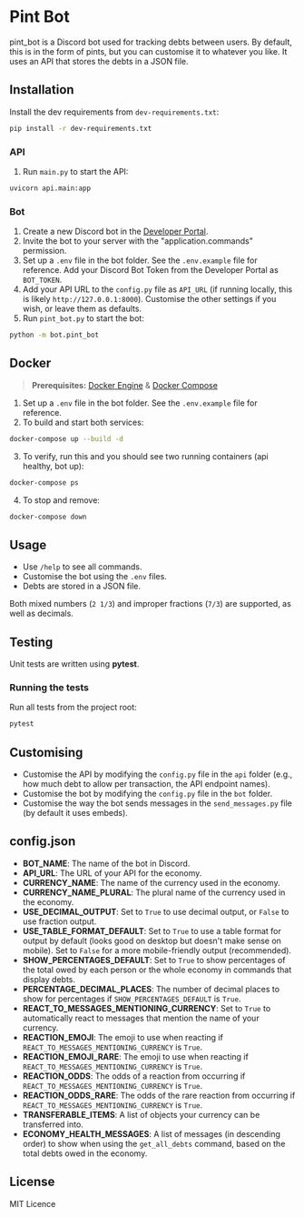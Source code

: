 # Pint Bot
pint_bot is a Discord bot used for tracking debts between users. By default, this is in the form of pints, but you can customise it to whatever you like. It uses an API that stores the debts in a JSON file.

## Installation
Install the dev requirements from `dev-requirements.txt`:
```bash
pip install -r dev-requirements.txt
```

### API
1. Run `main.py` to start the API:
```bash
uvicorn api.main:app
```

### Bot
1. Create a new Discord bot in the [Developer Portal](https://discord.com/developers/applications).
2. Invite the bot to your server with the "application.commands" permission.
3. Set up a `.env` file in the bot folder. See the `.env.example` file for reference. Add your Discord Bot Token from the Developer Portal as `BOT_TOKEN`.
4. Add your API URL to the `config.py` file as `API_URL` (if running locally, this is likely `http://127.0.0.1:8000`). Customise the other settings if you wish, or leave them as defaults.
5. Run `pint_bot.py` to start the bot:
```bash
python -m bot.pint_bot
```

## Docker
> **Prerequisites:** [Docker Engine](https://docs.docker.com/engine/) & [Docker Compose](https://docs.docker.com/compose/)
1. Set up a `.env` file in the bot folder. See the `.env.example` file for reference.
2. To build and start both services:
```bash
docker-compose up --build -d
```
3. To verify, run this and you should see two running containers (api healthy, bot up):
```bash
docker-compose ps
```
4. To stop and remove:
```bash
docker-compose down
```

## Usage
- Use `/help` to see all commands.
- Customise the bot using the `.env` files.
- Debts are stored in a JSON file.

Both mixed numbers (`2 1/3`) and improper fractions (`7/3`) are supported, as well as decimals.

## Testing
Unit tests are written using **pytest**.

### Running the tests
Run all tests from the project root:
```bash
pytest
```

## Customising
- Customise the API by modifying the `config.py` file in the `api` folder (e.g., how much debt to allow per transaction, the API endpoint names).
- Customise the bot by modifying the `config.py` file in the `bot` folder.
- Customise the way the bot sends messages in the `send_messages.py` file (by default it uses embeds).

## config.json
- **BOT_NAME**: The name of the bot in Discord.
- **API_URL**: The URL of your API for the economy.
- **CURRENCY_NAME**: The name of the currency used in the economy.
- **CURRENCY_NAME_PLURAL**: The plural name of the currency used in the economy.
- **USE_DECIMAL_OUTPUT**: Set to `True` to use decimal output, or `False` to use fraction output.
- **USE_TABLE_FORMAT_DEFAULT**: Set to `True` to use a table format for output by default (looks good on desktop but doesn't make sense on mobile). Set to `False` for a more mobile-friendly output (recommended).
- **SHOW_PERCENTAGES_DEFAULT**: Set to `True` to show percentages of the total owed by each person or the whole economy in commands that display debts.
- **PERCENTAGE_DECIMAL_PLACES**: The number of decimal places to show for percentages if `SHOW_PERCENTAGES_DEFAULT` is `True`.
- **REACT_TO_MESSAGES_MENTIONING_CURRENCY**: Set to `True` to automatically react to messages that mention the name of your currency.
- **REACTION_EMOJI**: The emoji to use when reacting if `REACT_TO_MESSAGES_MENTIONING_CURRENCY` is `True`.
- **REACTION_EMOJI_RARE**: The emoji to use when reacting if `REACT_TO_MESSAGES_MENTIONING_CURRENCY` is `True`.
- **REACTION_ODDS**: The odds of a reaction from occurring if `REACT_TO_MESSAGES_MENTIONING_CURRENCY` is `True`.
- **REACTION_ODDS_RARE**: The odds of the rare reaction from occurring if `REACT_TO_MESSAGES_MENTIONING_CURRENCY` is `True`.
- **TRANSFERABLE_ITEMS**: A list of objects your currency can be transferred into.
- **ECONOMY_HEALTH_MESSAGES**: A list of messages (in descending order) to show when using the `get_all_debts` command, based on the total debts owed in the economy.

## License
MIT Licence
